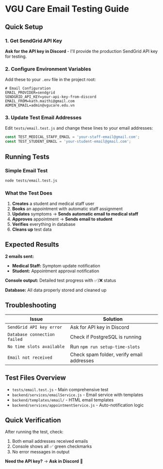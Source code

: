 # VGU Care Email Testing Guide

## Quick Setup

### 1. Get SendGrid API Key
**Ask for the API key in Discord** - I'll provide the production SendGrid API key for testing.

### 2. Configure Environment Variables
Add these to your `.env` file in the project root:

```env
# Email Configuration
EMAIL_PROVIDER=sendgrid
SENDGRID_API_KEY=your-api-key-from-discord
EMAIL_FROM=kath.maithi@gmail.com
ADMIN_EMAIL=admin@vgucare.edu.vn
```

### 3. Update Test Email Addresses
Edit `tests/email.test.js` and change these lines to your email addresses:

```javascript
const TEST_MEDICAL_STAFF_EMAIL = 'your-staff-email@gmail.com';
const TEST_STUDENT_EMAIL = 'your-student-email@gmail.com';
```

## Running Tests

### Simple Email Test
```bash
node tests/email.test.js
```

### What the Test Does
1. **Creates** a student and medical staff user
2. **Books** an appointment with automatic staff assignment
3. **Updates** symptoms → **Sends automatic email to medical staff**
4. **Approves** appointment → **Sends email to student**
5. **Verifies** everything in database
6. **Cleans up** test data

## Expected Results

**2 emails sent:**
- **Medical Staff:** Symptom update notification
- **Student:** Appointment approval notification

 **Console output:** Detailed test progress with ✅/❌ status

 **Database:** All data properly stored and cleaned up

## Troubleshooting

| Issue | Solution |
|-------|----------|
| `SendGrid API key error` | Ask for API key in Discord |
| `Database connection failed` | Check if PostgreSQL is running |
| `No time slots available` | Run `npm run setup-time-slots` |
| `Email not received` | Check spam folder, verify email addresses |

## Test Files Overview

- `tests/email.test.js` - Main comprehensive test
- `backend/services/emailService.js` - Email service with templates
- `backend/templates/email/` - HTML email templates
- `backend/services/appointmentService.js` - Auto-notification logic

## Quick Verification

After running the test, check:
1. Both email addresses received emails
2. Console shows all ✅ green checkmarks
3. No error messages in output

**Need the API key?** → **Ask in Discord** 💬
